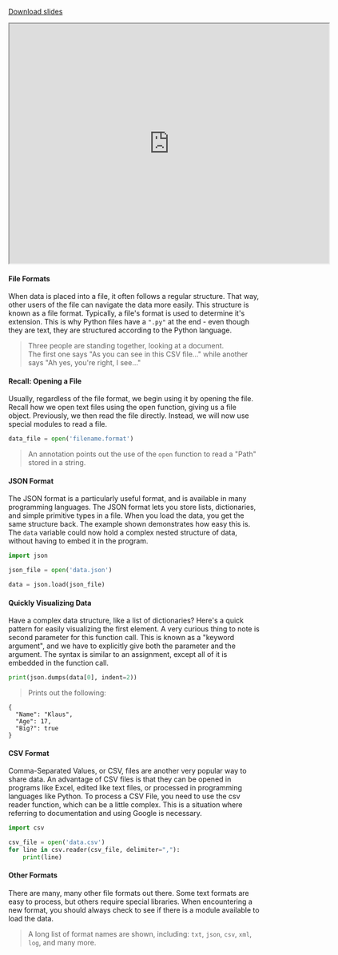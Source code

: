 
[Download slides](File%20Formats.pdf)


<iframe style="width: 640px; height: 480px;" width="300" height="150" allowfullscreen="allowfullscreen" webkitallowfullscreen="webkitallowfullscreen" mozallowfullscreen="mozallowfullscreen"
title="Introduction.pdf"
src="https://www.youtube.com/embed/fRP5KVEjVJ4?feature=oembed&amp;rel=0" 
></iframe>


#### File Formats

When data is placed into a file, it often follows a regular structure.
That way, other users of the file can navigate the data more easily.
This structure is known as a file format.
Typically, a file's format is used to determine it's extension.
This is why Python files have a `".py"` at the end - even though they are text, they are structured according to the Python language.

> Three people are standing together, looking at a document.  
> The first one says "As you can see in this CSV file..." while another says "Ah yes, you're right, I see..."

#### Recall: Opening a File

Usually, regardless of the file format, we begin using it by opening the file.
Recall how we open text files using the open function, giving us a file object.
Previously, we then read the file directly.
Instead, we will now use special modules to read a file.

```python
data_file = open('filename.format')
```

> An annotation points out the use of the `open` function to read a "Path" stored in a string.

#### JSON Format

The JSON format is a particularly useful format, and is available in many programming languages.
The JSON format lets you store lists, dictionaries, and simple primitive types in a file.
When you load the data, you get the same structure back.
The example shown demonstrates how easy this is.
The `data` variable could now hold a complex nested structure of data, without having to embed it in the program.

```python
import json

json_file = open('data.json')

data = json.load(json_file)
```

#### Quickly Visualizing Data

Have a complex data structure, like a list of dictionaries?
Here's a quick pattern for easily visualizing the first element.
A very curious thing to note is second parameter for this function call.
This is known as a "keyword argument", and we have to explicitly give both the parameter and the argument.
The syntax is similar to an assignment, except all of it is embedded in the function call.

```python
print(json.dumps(data[0], indent=2))
```

> Prints out the following:

```
{
  "Name": "Klaus",
  "Age": 17,
  "Big?": true
}
```


#### CSV Format

Comma-Separated Values, or CSV, files are another very popular way to share data.
An advantage of CSV files is that they can be opened in programs like Excel, edited like text files, or processed in programming languages like Python.
To process a CSV File, you need to use the csv reader function, which can be a little complex.
This is a situation where referring to documentation and using Google is necessary.

```python
import csv

csv_file = open('data.csv')
for line in csv.reader(csv_file, delimiter=","):
    print(line)
```

#### Other Formats

There are many, many other file formats out there.
Some text formats are easy to process, but others require special libraries.
When encountering a new format, you should always check to see if there is a module available to load the data.

> A long list of format names are shown, including: `txt`, `json`, `csv`, `xml`, `log`, and many more.
